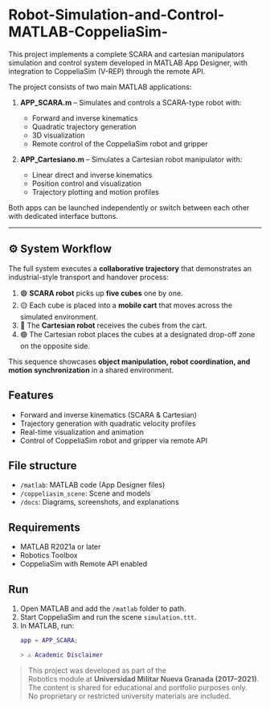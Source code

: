 # Robot-Simulation-and-Control-MATLAB-CoppeliaSim-

This project implements a complete SCARA and cartesian manipulators simulation and control system
developed in MATLAB App Designer, with integration to CoppeliaSim (V-REP)
through the remote API.

The project consists of two main MATLAB applications:

1. **APP_SCARA.m** – Simulates and controls a SCARA-type robot with:
   - Forward and inverse kinematics
   - Quadratic trajectory generation
   - 3D visualization
   - Remote control of the CoppeliaSim robot and gripper

2. **APP_Cartesiano.m** – Simulates a Cartesian robot manipulator with:
   - Linear direct and inverse kinematics
   - Position control and visualization
   - Trajectory plotting and motion profiles

Both apps can be launched independently or switch between each other with dedicated interface buttons.

---

## ⚙️ System Workflow

The full system executes a **collaborative trajectory** that demonstrates an industrial-style transport and handover process:

1. 🟢 **SCARA robot** picks up **five cubes** one by one.
2. 🟡 Each cube is placed into a **mobile cart** that moves across the simulated environment.
3. 🔵 The **Cartesian robot** receives the cubes from the cart.
4. 🟣 The Cartesian robot places the cubes at a designated drop-off zone on the opposite side.

This sequence showcases **object manipulation, robot coordination, and motion synchronization** in a shared environment.

## Features
- Forward and inverse kinematics (SCARA & Cartesian)
- Trajectory generation with quadratic velocity profiles
- Real-time visualization and animation
- Control of CoppeliaSim robot and gripper via remote API

## File structure
- `/matlab`: MATLAB code (App Designer files)
- `/coppeliasim_scene`: Scene and models
- `/docs`: Diagrams, screenshots, and explanations

## Requirements
- MATLAB R2021a or later
- Robotics Toolbox
- CoppeliaSim with Remote API enabled

## Run
1. Open MATLAB and add the `/matlab` folder to path.
2. Start CoppeliaSim and run the scene `simulation.ttt`.
3. In MATLAB, run:
   ```matlab
   app = APP_SCARA;

   > ⚠️ Academic Disclaimer  
> This project was developed as part of the  
> Robotics module at **Universidad Militar Nueva Granada (2017–2021)**.  
> The content is shared for educational and portfolio purposes only.  
> No proprietary or restricted university materials are included.
